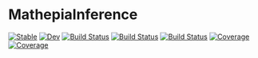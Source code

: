 # MathepiaInference

[![Stable](https://img.shields.io/badge/docs-stable-blue.svg)](https://Song921012.github.io/MathepiaInference.jl/stable)
[![Dev](https://img.shields.io/badge/docs-dev-blue.svg)](https://Song921012.github.io/MathepiaInference.jl/dev)
[![Build Status](https://github.com/Song921012/MathepiaInference.jl/actions/workflows/CI.yml/badge.svg?branch=main)](https://github.com/Song921012/MathepiaInference.jl/actions/workflows/CI.yml?query=branch%3Amain)
[![Build Status](https://travis-ci.com/Song921012/MathepiaInference.jl.svg?branch=main)](https://travis-ci.com/Song921012/MathepiaInference.jl)
[![Build Status](https://ci.appveyor.com/api/projects/status/github/Song921012/MathepiaInference.jl?svg=true)](https://ci.appveyor.com/project/Song921012/MathepiaInference-jl)
[![Coverage](https://codecov.io/gh/Song921012/MathepiaInference.jl/branch/main/graph/badge.svg)](https://codecov.io/gh/Song921012/MathepiaInference.jl)
[![Coverage](https://coveralls.io/repos/github/Song921012/MathepiaInference.jl/badge.svg?branch=main)](https://coveralls.io/github/Song921012/MathepiaInference.jl?branch=main)
